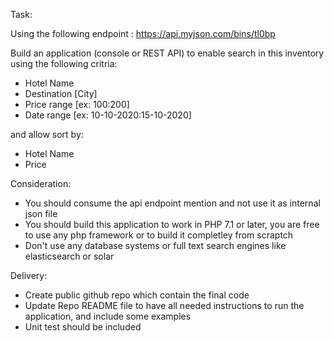 Task:

Using the following endpoint : https://api.myjson.com/bins/tl0bp 

Build an application (console or REST API) to enable search in this inventory using the following critria:

- Hotel Name
- Destination [City]
- Price range [ex: $100:$200]
- Date range [ex: 10-10-2020:15-10-2020]

and allow sort by:
- Hotel Name 
- Price


Consideration:
- You should consume the api endpoint mention and not use it as internal json file
- You should build this application to work in PHP 7.1 or later, you are free to use any php framework or to build it completley from scraptch
- Don't use any database systems or full text search engines like elasticsearch or solar

Delivery:
- Create public github repo which contain the final code
- Update Repo README file to have all needed instructions to run the application, and include some examples
- Unit test should be included

